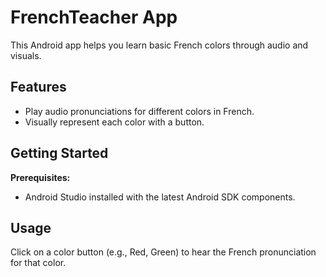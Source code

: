 # FrenchTeacher App

This Android app helps you learn basic French colors through audio and visuals. 

## Features

* Play audio pronunciations for different colors in French.
* Visually represent each color with a button.

## Getting Started

**Prerequisites:**

* Android Studio installed with the latest Android SDK components.



## Usage

Click on a color button (e.g., Red, Green) to hear the French pronunciation for that color.

